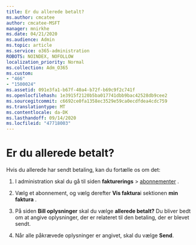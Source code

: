 ```yaml
---
title: Er du allerede betalt?
ms.author: cmcatee
author: cmcatee-MSFT
manager: mnirkhe
ms.date: 04/21/2020
ms.audience: Admin
ms.topic: article
ms.service: o365-administration
ROBOTS: NOINDEX, NOFOLLOW
localization_priority: Normal
ms.collection: Adm_O365
ms.custom:
- "466"
- "1500024"
ms.assetid: 091e3fa1-b67f-40a4-b72f-b69c9f2c741f
ms.openlocfilehash: 1e3915f2120b5ba017741dbb9bac42528db9cee2
ms.sourcegitcommit: c6692ce0fa1358ec3529e59ca0ecdfdea4cdc759
ms.translationtype: MT
ms.contentlocale: da-DK
ms.lasthandoff: 09/14/2020
ms.locfileid: "47718003"
---
```

# <a name="already-paid"></a>Er du allerede betalt?

Hvis du allerede har sendt betaling, kan du fortælle os om det:
  
1. I administration skal du gå til siden **fakturerings** \> [abonnementer](https://go.microsoft.com/fwlink/p/?linkid=842054) .

2. Vælg et abonnement, og vælg derefter **Vis faktura**i sektionen **min faktura** .

3. På siden **Bill oplysninger** skal du vælge **allerede betalt?** Du bliver bedt om at angive oplysninger, der er relateret til den betaling, der er blevet sendt.

4. Når alle påkrævede oplysninger er angivet, skal du vælge **Send**.
